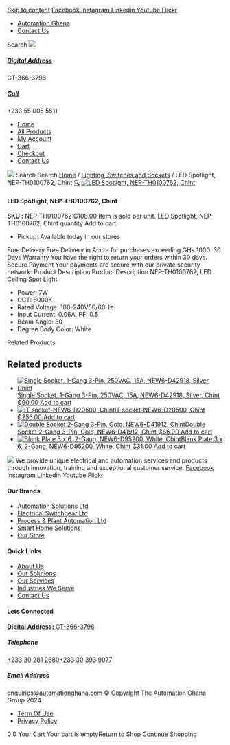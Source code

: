 [Skip to content](https://store.automationghana.com/product/led-spotlight-nep-th0100762-chint/#content)
[ Facebook ](https://www.facebook.com/automationgh/) [ Instagram ](https://www.instagram.com/automationgh/) [ Linkedin ](https://www.linkedin.com/company/the-automation-ghana-limited/) [ Youtube ](https://www.youtube.com/channel/UCurrRDUSm5oIW39VXjn1u0w) [ Flickr ](https://www.flickr.com/photos/181794037@N07/)
  * [ Automation Ghana ](https://automationghana.com)
  * [ Contact Us ](https://store.automationghana.com/contact/)


Search
[ ![](https://store.automationghana.com/wp-content/uploads/2024/04/Website-TAGG-Logo-BLUE.png) ](https://store.automationghana.com/)
[ ](https://maps.app.goo.gl/m4xeaagWCNbLk4jM6)
#####  [ Digital Address ](https://maps.app.goo.gl/m4xeaagWCNbLk4jM6)
GT-366-3796 
[ ](tel:+233550055511)
#####  [ Call ](tel:+233550055511)
+233 55 005 5511 
  * [Home](https://store.automationghana.com/)
  * [All Products](https://store.automationghana.com/shop/)
  * [My Account](https://store.automationghana.com/my-account/)
  * [Cart](https://store.automationghana.com/cart/)
  * [Checkout](https://store.automationghana.com/checkout/)
  * [Contact Us](https://store.automationghana.com/contact/)


[![](https://store.automationghana.com/wp-content/uploads/2024/04/AutomationGhana_logo_white.png)](https://store.automationghana.com)
Search
Search
[Home](https://store.automationghana.com) / [Lighting, Switches and Sockets](https://store.automationghana.com/product-category/lighting-switches-and-sockets/) / LED Spotlight, NEP-TH0100762, Chint
[🔍](https://store.automationghana.com/product/led-spotlight-nep-th0100762-chint/)
[![LED Spotlight, NEP-TH0100762, Chint](https://store.automationghana.com/wp-content/uploads/2020/04/NEP-TH0100762.jpg)](https://store.automationghana.com/wp-content/uploads/2020/04/NEP-TH0100762.jpg)
####  LED Spotlight, NEP-TH0100762, Chint 
**SKU :** NEP-TH0100762 
₵108.00
Item is sold per unit.
LED Spotlight, NEP-TH0100762, Chint quantity
Add to cart
  * Pickup: Available today in our stores


Free Delivery 
Free Delivery in Accra for purchases exceeding GHs 1000. 
30 Days Warranty 
You have the right to return your orders within 30 days. 
Secure Payment 
Your payments are secure with our private security network. 
Product Description
Product Description
NEP-TH0100762, LED Ceiling Spot Light 
  * Power: 7W
  * CCT: 6000K
  * Rated Voltage: 100-240V50/60Hz
  * Input Current: 0.06A, PF: 0.5
  * Beam Angle: 30
  * Degree Body Color: White


Related Products 
## Related products
  * [![Single Socket, 1-Gang 3-Pin, 250VAC, 15A, NEW6-D42918, Silver, Chint](https://store.automationghana.com/wp-content/uploads/2020/04/NEW6-D42900-300x300.jpg)Single Socket, 1-Gang 3-Pin, 250VAC, 15A, NEW6-D42918, Silver, Chint ₵90.00 ](https://store.automationghana.com/product/single-socket-new6-d42918-chint/)
[Add to cart](https://store.automationghana.com/product/led-spotlight-nep-th0100762-chint/?add-to-cart=1525)
  * [![IT socket-NEW6-D20500, Chint](https://store.automationghana.com/wp-content/uploads/2020/04/DATA-Socket-300x300.jpg)IT socket-NEW6-D20500, Chint ₵256.00 ](https://store.automationghana.com/product/it-socket-new6-d20500-chint/)
[Add to cart](https://store.automationghana.com/product/led-spotlight-nep-th0100762-chint/?add-to-cart=1518)
  * [![Double Socket 2-Gang 3-Pin, Gold, NEW6-D41912, Chint](https://store.automationghana.com/wp-content/uploads/2020/04/SOCKET-5-300x300.jpg)Double Socket 2-Gang 3-Pin, Gold, NEW6-D41912, Chint ₵66.00 ](https://store.automationghana.com/product/double-socket-new6-d41912-chint/)
[Add to cart](https://store.automationghana.com/product/led-spotlight-nep-th0100762-chint/?add-to-cart=1509)
  * [![Blank Plate 3 x 6, 2-Gang, NEW6-D95200, White, Chint](https://store.automationghana.com/wp-content/uploads/2020/04/Blank-Plate-NEW6-D95200-Chint-300x300.jpg)Blank Plate 3 x 6, 2-Gang, NEW6-D95200, White, Chint ₵31.00 ](https://store.automationghana.com/product/blank-plate-new6-d95200-chint/)
[Add to cart](https://store.automationghana.com/product/led-spotlight-nep-th0100762-chint/?add-to-cart=1503)


![](https://store.automationghana.com/wp-content/uploads/2024/04/AutomationGhana_logo_white.png)
We provide unique electrical and automation services and products through innovation, training and exceptional customer service.
[ Facebook ](https://www.facebook.com/automationgh/) [ Instagram ](https://www.instagram.com/automationgh/) [ Linkedin ](https://www.linkedin.com/company/the-automation-ghana-limited/) [ Youtube ](https://www.youtube.com/channel/UCurrRDUSm5oIW39VXjn1u0w) [ Flickr ](https://www.flickr.com/photos/181794037@N07/)
#### Our Brands
  * [ Automation Solutions Ltd ](https://store.automationghana.com/product/led-spotlight-nep-th0100762-chint/)
  * [ Electrical Switchgear Ltd ](https://store.automationghana.com/product/led-spotlight-nep-th0100762-chint/)
  * [ Process & Plant Automation Ltd ](https://store.automationghana.com/product/led-spotlight-nep-th0100762-chint/)
  * [ Smart Home Solutions ](https://store.automationghana.com/product/led-spotlight-nep-th0100762-chint/)
  * [ Our Store ](https://store.automationghana.com/product/led-spotlight-nep-th0100762-chint/)


#### Quick Links
  * [ About Us ](https://store.automationghana.com/product/led-spotlight-nep-th0100762-chint/)
  * [ Our Solutions ](https://store.automationghana.com/product/led-spotlight-nep-th0100762-chint/)
  * [ Our Services ](https://store.automationghana.com/product/led-spotlight-nep-th0100762-chint/)
  * [ Industries We Serve ](https://store.automationghana.com/product/led-spotlight-nep-th0100762-chint/)
  * [ Contact Us ](https://store.automationghana.com/product/led-spotlight-nep-th0100762-chint/)


#### Lets Connected
[**Digital Address:** GT-366-3796](https://maps.app.goo.gl/m4xeaagWCNbLk4jM6)
#####  Telephone 
[ +233 30 281 2680](tel:+233302812680)[+233 30 393 9077](https://store.automationghana.com/product/led-spotlight-nep-th0100762-chint/+233303939077)
#####  Email Address 
enquiries@automationghana.com 
© Copyright The Automation Ghana Group 2024
  * [ Term Of Use ](https://store.automationghana.com/product/led-spotlight-nep-th0100762-chint/)
  * [ Privacy Policy ](https://store.automationghana.com/product/led-spotlight-nep-th0100762-chint/)


0
0
Your Cart
Your cart is empty[Return to Shop](https://store.automationghana.com/shop/)
[Continue Shopping](https://store.automationghana.com/product/led-spotlight-nep-th0100762-chint/)
